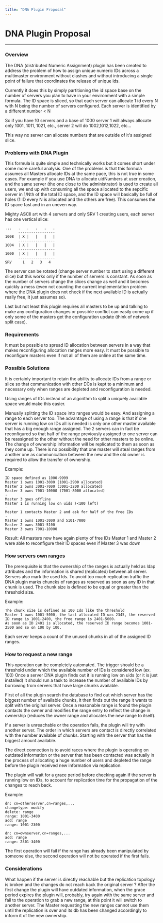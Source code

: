 ```yaml
---
title: "DNA Plugin Proposal"
---
```


# DNA Plugin Proposal
---------------------

### Overview

The DNA (distributed Numeric Assignment) plugin has been created to address the problem of how to assign unique numeric IDs across a multimaster environment without clashes and without introducing a single point of failure that coordinates the release of unique ids.

Currently it does this by simply partitioning the id space base on the number of servers you plan to have in your environment with a simple formula. The ID space is sliced, so that each server can allocate 1 id every N with N being the number of servers configured. Each server is identified by a different number \< N

So if you have 10 servers and a base of 1000 server 1 will always allocate only 1001, 1011, 1021, etc., server 2 will do 1002,1012,1022, etc...

This way no server can allocate numbers that are outside of it's assigned slice.

### Problems with DNA Plugin

This formula is quite simple and technically works but it comes short under some more careful analysis. One of the problems is that this formula assumes all Masters allocate IDs at the same pace, this is not true in some cases. For example if you use DNA to allocate uidNumbers at user creation, and the same server (the one close to the administrator) is used to create all users, we end up with consuming all the space allocated to the sepcific server in 1/Nth of the total ID space, and the ID space will basically be full of holes (1 ID every N is allocated and the others are free). This consumes the ID space fast and in an uneven way.

Mighty ASCII art with 4 servers and only SRV 1 creating users, each server has one vertical slice:

    ...   .   .   .   .   .
          -----------------
    1008  | X |   |   |   |
          -----------------
    1004  | X |   |   |   |
          -----------------
    1000  | X |   |   |   |
          -----------------
    SRV     1   2   3   4

The server can be rotated (change server number to start using a different slice) but this works only if the number of servers is constant. As soon as the number of servers change the slices change as well and it becomes quickly a mess (even not counting the current implementation problem where the DNA plugin does not check if the next available ID is actually really free, it just assumes so).

Last but not least this plugin requires all masters to be up and talking to make any configuration changes or possible conflict can easily come up if only some of the masters get the configuration update (think of network split case).

### Requirements

It must be possible to spread ID allocation between servers in a way that makes reconfiguring allocation ranges more easy. It must be possible to reconfigure masters even if not all of them are online at the same time.

### Possible Solutions

It is certainly important to retain the ability to allocate IDs from a range or slice so that communication with other DCs is kept to a minimum and necessary only when ranges are depleted and reconfiguration is needed.

Using ranges of IDs instead of an algorithm to split a uniquely available space would make this easier.

Manually splitting the ID space into ranges would be easy. And assigning a range to each server too. The advantage of using a range is that if one server is running low on IDs all is needed is only one other master available that has a big enough range assigned. The 2 servers can in fact be reconfigured so that half of the range previously assigned to one server can be reassigned to the other without the need for other masters to be online. The change of ownership information will be replicated to them as soon as they come up. There is no possibility that one master will steal ranges from another one as communication between the new and the old owner is required to allow the transfer of ownership.

Example:

    ID space defined as 1000-9999
    Master 1 owns 1001-3000 (1001-2900 allocated)
    Msster 2 owns 3001-7000 (3001-3200 allocated)
    Master 3 owns 7001-10000 (7001-8000 allocated)
    -
    Master 3 goes offline
    Master 1 is running low on uids (<100 left)
    -
    Master 1 contacts Master 2 and ask for half of the free IDs
    -
    Master 1 owns 1001-3000 and 5101-7000
    Master 2 owns 3001-5100
    Master 3 owns 7001-10000

Result: All masters now have again plenty of free IDs Master 1 and Master 2 were able to reconfigure their ID spaces even if Master 3 was down

### How servers own ranges

The prerequisite is that the ownership of the ranges is actually held as ldap attributes and the information is shared (replicated) between all server. Servers also mark the used Ids. To avoid too much replication traffic the DNA plugin marks chuncks of ranges as reserved as soon as any ID in that chunk is used. The chunk size is defined to be equal or greater than the threshold size.

Example:

    The chunk size is defined as 100 Ids like the threshold
    Master 1 owns 1001-5000, the last allocated ID was 2345, the reserved ID range is 1001-2400, the free range is 2401-5000.
    As soon as ID 2401 is allocated, the reserved ID range becomes 1001-2500 and so on 100 by 100.

Each server keeps a count of the unused chunks in all of the assigned ID ranges.

### How to request a new range

This operation can be completely automated. The trigger should be a threshold under which the available number of IDs is considered low (ex. 100) Once a server DNA plugin finds out it is running low on uids (or it is just installed) it should run a task to increase the number of available IDs by borrowing from servers that have large chunks available.

First of all the plugin search the database to find out which server has the biggest number of available chunks, it then finds out the range it wants to split with the original server. Once a reasonable range is found the plugin contacts the owner and modifies the range entry to reflect the change in ownership (reduces the owner range and allocates the new range to itself).

If a server is unreachable or the operation fails, the plugin will try with another server. The order in which servers are contact is directly correlated with the number available of chunks. Starting with the server that has the biggest amount available.

The direct connection is to avoid races where the plugin is operating on outdated information or the server that has been contacted was actually in the process of allocating a huge number of users and depleted the range before the plugin received new information via replication.

The plugin will wait for a grace period before checking again if the server is running low on IDs, to account for replication time for the propagation of the changes to reach back.

Example:

    dn: cn=otherserver,cn=ranges,...
    changetype: modify
    delete: range
    range: 1001-3400
    add: range
    range: 1001-2300

    dn: cn=ownserver,cn=ranges,...
    add: range
    range: 2301-3400

The first operation will fail if the range has already been manipulated by someone else, the second operation will not be operated if the first fails.

### Considerations

What happen if the server is directly reachable but the replication topology is broken and the changes do not reach back the original server ? After the first change the plugin will have outdated information, when the grace period expires the plugin will, probably, try again with the same server and fail to the operation to grab a new range, at this point it will switch to another server. The Master requesting the new ranges cannot use them until the replication is over and its db has been changed accordingly to inform it of the new ownership.

